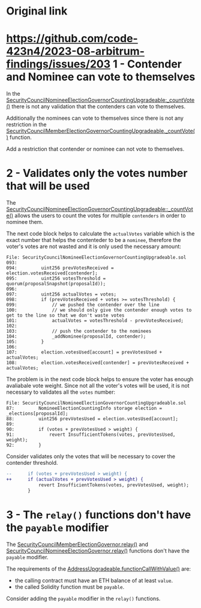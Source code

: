 # Original link
https://github.com/code-423n4/2023-08-arbitrum-findings/issues/203
1 - Contender and Nominee can vote to themselves
==

In the [SecurityCouncilNomineeElectionGovernorCountingUpgradeable:_countVote()](https://github.com/ArbitrumFoundation/governance/blob/c18de53820c505fc459f766c1b224810eaeaabc5/src/security-council-mgmt/governors/modules/SecurityCouncilNomineeElectionGovernorCountingUpgradeable.sol#L62) there is not any validation that the contenders can vote to themselves.

Additionally the nominees can vote to themselves since there is not any restriction in the [SecurityCouncilMemberElectionGovernorCountingUpgradeable._countVote()](https://github.com/ArbitrumFoundation/governance/blob/c18de53820c505fc459f766c1b224810eaeaabc5/src/security-council-mgmt/governors/modules/SecurityCouncilMemberElectionGovernorCountingUpgradeable.sol#L95) function.

Add a restriction that contender or nominee can not vote to themselves.

2 - Validates only the votes number that will be used
==

The [SecurityCouncilNomineeElectionGovernorCountingUpgradeable::_countVote()](https://github.com/ArbitrumFoundation/governance/blob/c18de53820c505fc459f766c1b224810eaeaabc5/src/security-council-mgmt/governors/modules/SecurityCouncilNomineeElectionGovernorCountingUpgradeable.sol#L62C14-L62C24) allows the users to count the votes for multiple `contenders` in order to nominee them.

The next code block helps to calculate the `actualVotes` variable which is the exact number that helps the contenteder to be a `nominee`, therefore the voter's votes are not wasted and it is only used the necessary amount:

```solidity
File: SecurityCouncilNomineeElectionGovernorCountingUpgradeable.sol
093: 
094:         uint256 prevVotesReceived = election.votesReceived[contender];
095:         uint256 votesThreshold = quorum(proposalSnapshot(proposalId));
096: 
097:         uint256 actualVotes = votes;
098:         if (prevVotesReceived + votes >= votesThreshold) {
099:             // we pushed the contender over the line
100:             // we should only give the contender enough votes to get to the line so that we don't waste votes
101:             actualVotes = votesThreshold - prevVotesReceived;
102: 
103:             // push the contender to the nominees
104:             _addNominee(proposalId, contender);
105:         }
106: 
107:         election.votesUsed[account] = prevVotesUsed + actualVotes;
108:         election.votesReceived[contender] = prevVotesReceived + actualVotes;
```

The problem is in the next code block helps to ensure the voter has enough avaliabale vote weight. Since not all the voter's votes will be used, it is not necessary to validates all the `votes` number:

```solidity
File: SecurityCouncilNomineeElectionGovernorCountingUpgradeable.sol
87:         NomineeElectionCountingInfo storage election = _elections[proposalId];
88:         uint256 prevVotesUsed = election.votesUsed[account];
89: 
90:         if (votes + prevVotesUsed > weight) {
91:             revert InsufficientTokens(votes, prevVotesUsed, weight);
92:         }
```

Consider validates only the votes that will be necessary to cover the contender threshold.

```diff
--      if (votes + prevVotesUsed > weight) {
++      if (actualVotes + prevVotesUsed > weight) {
            revert InsufficientTokens(votes, prevVotesUsed, weight);
        }
```

3 - The `relay()` functions don't have the `payable` modifier
==

The [SecurityCouncilMemberElectionGovernor.relay()](https://github.com/ArbitrumFoundation/governance/blob/c18de53820c505fc459f766c1b224810eaeaabc5/src/security-council-mgmt/governors/SecurityCouncilMemberElectionGovernor.sol#L103) and [SecurityCouncilNomineeElectionGovernor.relay()](https://github.com/ArbitrumFoundation/governance/blob/c18de53820c505fc459f766c1b224810eaeaabc5/src/security-council-mgmt/governors/SecurityCouncilNomineeElectionGovernor.sol#L254) functions don't have the `payable` modifier.

The requirements of the [AddressUpgradeable.functionCallWithValue()](https://github.com/OpenZeppelin/openzeppelin-contracts-upgradeable/blob/f6401d9eaca362b90350a023473cb71964e1b9ef/contracts/utils/AddressUpgradeable.sol#L83C14-L83C35) are:

- the calling contract must have an ETH balance of at least `value`.
- the called Solidity function must be `payable`.

Consider adding the `payable` modifier in the `relay()` functions.